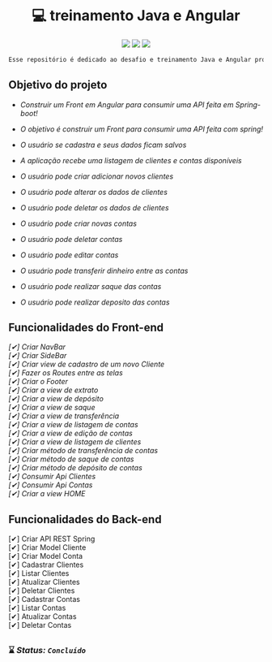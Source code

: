 # 

<h1 align="center"> 💻 treinamento Java e Angular </h1> 

<p align="center">
<img src="https://img.shields.io/badge/Angular%20-%23F7DF1E.svg?&style=for-the-badge&color=DD0031" />
<img src="https://img.shields.io/badge/Bootstrap%20-%23F7DF1E.svg?&style=for-the-badge&color=7044A3" />
<img src="https://img.shields.io/badge/Java%20-%23F7DF1E.svg?&style=for-the-badge&color=F7DF1E" />

 
</p>

```php 
Esse repositório é dedicado ao desafio e treinamento Java e Angular proporcianado pela Indra em parceria com a UNIESP
```
## Objetivo do projeto 
<i>
    
* Construir um Front em Angular para consumir uma API feita em Spring-boot!
 
* O objetivo é construir um Front para consumir uma API feita com spring!

* O usuário se cadastra e seus dados ficam salvos

* A aplicação recebe uma listagem de clientes e contas disponíveis

* O usuário pode criar adicionar novos clientes

* O usuário pode alterar os dados de clientes

* O usuário pode deletar os dados de clientes

* O usuário pode criar novas contas
 
* O usuário pode deletar contas
 
* O usuário pode editar contas
 
* O usuário pode transferir dinheiro entre as contas

* O usuário pode realizar saque das contas

* O usuário pode realizar deposito das contas



</i>




## Funcionalidades do Front-end<br> 
<i>
 
[✔] Criar NavBar<br>
[✔] Criar SideBar<br>
[✔] Criar view de cadastro de um novo Cliente<br>
[✔] Fazer os Routes entre as telas<br>
[✔] Criar o Footer<br>
[✔] Criar a view de extrato<br>
[✔] Criar a view de depósito<br>
[✔] Criar a view de saque<br>
[✔] Criar a view de transferência<br>
[✔] Criar a view de listagem de contas<br>
[✔] Criar a view de edição de contas<br>
[✔] Criar a view de listagem de clientes<br>
[✔] Criar método de transferência de contas<br>
[✔] Criar método de saque de contas<br>
[✔] Criar método de depósito de contas<br>
[✔] Consumir Api Clientes<br>
[✔] Consumir Api Contas<br>
[✔] Criar a view HOME<br>

 

 
</i>


 ## Funcionalidades do Back-end 
[✔] Criar API REST Spring <br>
[✔] Criar Model Cliente<br>
[✔] Criar Model Conta<br>
[✔] Cadastrar Clientes<br>
[✔] Listar Clientes<br>
[✔] Atualizar Clientes<br>
[✔] Deletar Clientes<br>
[✔] Cadastrar Contas<br>
[✔] Listar Contas<br>
[✔] Atualizar Contas<br>
[✔] Deletar Contas<br>





 


##

### ⌛ <i>Status: **`Concluído`** </i>
 
